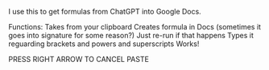 I use this to get formulas from ChatGPT into Google Docs.

Functions:
Takes from your clipboard
Creates formula in Docs (sometimes it goes into signature for some reason?) Just re-run if that happens
Types it reguarding brackets and powers and superscripts
Works! 

PRESS RIGHT ARROW TO CANCEL PASTE
